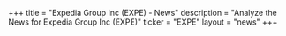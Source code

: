 +++
title = "Expedia Group Inc (EXPE) - News"
description = "Analyze the News for Expedia Group Inc (EXPE)"
ticker = "EXPE"
layout = "news"
+++


